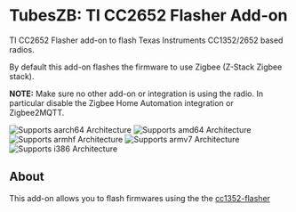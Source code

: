 # TubesZB: TI CC2652 Flasher Add-on

TI CC2652 Flasher add-on to flash Texas Instruments CC1352/2652 based radios.

By default this add-on flashes the firmware to use Zigbee (Z-Stack Zigbee stack).

**NOTE:** Make sure no other add-on or integration is using the radio. In
particular disable the Zigbee Home Automation integration or Zigbee2MQTT.

![Supports aarch64 Architecture][aarch64-shield]
![Supports amd64 Architecture][amd64-shield]
![Supports armhf Architecture][armhf-shield]
![Supports armv7 Architecture][armv7-shield]
![Supports i386 Architecture][i386-shield]

## About

This add-on allows you to flash firmwares using the the [cc1352-flasher](https://git.beagleboard.org/beagleconnect/cc1352-flasher)

[aarch64-shield]: https://img.shields.io/badge/aarch64-yes-green.svg
[amd64-shield]: https://img.shields.io/badge/amd64-yes-green.svg
[armhf-shield]: https://img.shields.io/badge/armhf-yes-green.svg
[armv7-shield]: https://img.shields.io/badge/armv7-yes-green.svg
[i386-shield]: https://img.shields.io/badge/i386-yes-green.svg